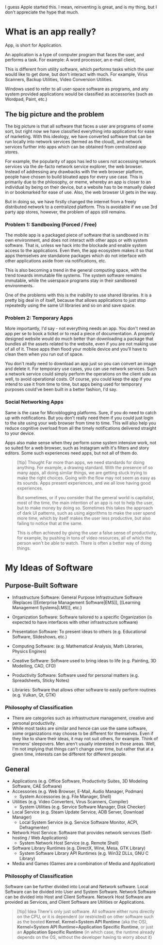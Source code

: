 I guess Apple started this.
I mean, reinventing is great, and is my thing, but I don't appreciate the hype that much.
# What is an app really?
App, is short for Application.

An application is a type of computer program that faces the user, and performs a task. For example: A word processor, an e-mail client, 

This is different from utility software, which performs tasks which the user would like to get done, but don't interact with much. For example, Virus Scanners, Backup Utilities, Video Conversion Utilities.

Windows used to refer to all user-space software as programs, and any system provided applications would be classified as accessories (such as Wordpad, Paint, etc.)
## The big picture and the problem

The big picture is that all software that faces a user are programs of some sort, but right now we have classified everything into applications for ease of marketing. With this ideology, we have converted software that can be run locally into network services (termed as the cloud), and network services further into apps which can be obtained from centralized app stores.

For example, the popularity of apps has led to users not accessing network services via the de-facto network service explorer, the web browser. Instead of addressing any drawbacks with the web browser platform, people have chosen to build bloated apps for every use case. This is primarily due to the philosophy, or meme, whereby an app is closer to an individual by being on their device, but a website has to be manually dialed in or bookmarked for ease of use. Also, the web browser UI gets in the way.

But in doing so, we have firstly changed the internet from a freely distributed network to a centralized platform. This is avoidable if we use 3rd party app stores, however, the problem of apps still remains.
### Problem 1: Sandboxing (Forced / Free)
The mobile app is a packaged piece of software that is sandboxed in its own environment, and does not interact with other apps or with system software. That is, unless we hack into the blockade and enable system access to the applications. Even then, the app ecosystem makes it so that apps themselves are standalone packages which do not interface with other applications aside from via notifications, etc.

This is also becoming a trend in the general computing space, with the trend towards immutable file systems. The system software remains immutable, while the userspace programs stay in their sandboxed environments.

One of the problems with this is the inability to use shared libraries. It is a pretty big deal in of itself, because that allows applications to just stop repeatedly using the same UI libraries and so on and save space.
### Problem 2: Temporary Apps
More importantly, I'd say - not everything needs an app. You don't need an app per se to book a ticket or to read a piece of documentation. A properly designed website would do much better than downloading a package that bundles all the assets related to the website, even if you are not making use of all of it. These apps then flood your mobile device and you'll have to clean them when you run out of space.

You don't really need to download an app just so you can convert an image and delete it. For temporary use cases, you can use network services. Such a network service could simply perform the operations on the client side as well, to avoid operational costs. Of course, you could keep the app if you intend to use it from time to time, but apps being used for temporary purposes could've been built in a better fashion, I'd say.
### Social Networking Apps
Same is the case for Microblogging platforms. Sure, if you do need to catch up with notifications. But you don't really need them if you could just login to the site using your web browser from time to time. This will also help you reduce cognitive overload from all the timely notifications delivered straight to your device.

Apps also make sense when they perform some system intensive work, not so suited for a web browser, such as Instagram with it's filters and story editors. Some such experiences need apps, but not all of them do.

> [!tip] Thought
> Far more than apps, we need standards for doing anything. For example, a drawing standard. With the presence of so many apps, all doing similar things, we are getting stuck trying to make the right choices. Going with the flow may not seem as easy as its sounds. Apps present experiences, and we all love having good experiences.
> 
> But sometimes, or if you consider that the general world is capitalist, most of the time, the main intention of an app is not to help the user, but to make money by doing so. Sometimes this takes the approach of dark UI patterns, such as using algorithms to make the user spend more time, which by itself makes the user less productive, but also failing to notice that at the same.
>
> This is often achieved by giving the user a false sense of productivity, for example, by pushing in tons of video resources, all of which the person won't be able to watch. There is often a better way of doing things.
# My Ideas of Software
## Purpose-Built Software
- Infrastructure Software: General Purpose Infrastructure Software (Replaces [[Enterprise Management Software|EMS]], [[Learning Management Systems|LMS]], etc.)
- Organization Software: Software tailored to a specific Organization (is expected to have interfaces with other infrastructure software)

- Presentation Software: To present ideas to others (e.g. Educational Software, Slideshows, etc.)
- Computing Software: (e.g. Mathematical Analysis, Math Libraries, Physics Engines)
- Creative Software: Software used to bring ideas to life (e.g. Painting, 3D Modelling, CAD, CFD)
- Productivity Software: Software used for personal matters (e.g. Spreadsheets, Sticky Notes)
- Libraries: Software that allows other software to easily perform routines (e.g. Vulkan, Qt, GTK)
### Philosophy of Classification
- There are categories such as infrastructure management, creative and personal productivity.
- While most tasks are similar and hence can use the same software, some organizations may choose to be different for themselves. Even if they like to share their ideas, it may not suit others, for example. Think of womens' sleepovers. Men aren't usually interested in those areas. Well, I'm not implying that things can't change over time, but rather that at a given time, interests can be different for different people.
## General
- Applications (e.g. Office Software, Productivity Suites, 3D Modeling Software, CAE Software)
- Accessories (e.g. Web Browser, E-Mail, Audio Manager, Podman)
	- System Accessories (e.g. File Manager, Shell)
- Utilities (e.g. Video Converters, Virus Scanners, Compiler)
	- System Utilities (e.g. Service Software Manager, Disk Checker)
- Local Service (e.g. Steam Update Service, ADB Server, Download Manager)
	- Local System Service (e.g. Service Software Monitor, ACPI, Defragmenter)
- Network Host Service: Software that provides network services (Self-hosting / Web Applications)
	- System Network Host Service (e.g. Remote Shell)
- Software Library Runtimes (e.g. DirectX, Wine, Mesa, GTK Library)
	- System Software Library API Runtimes (e.g. Win32 DLLs, GNU C Library)
- Media and Games (Games are a combination of Media and Application)

### Philosophy of Classification
Software can be further divided into Local and Network software.
Local Software can be divided into User and System Software.
Network Software can be divided into Host and Client Software.
Network Host Software are provided as Services, and Client Software are Utilities or Applications.

> [!tip] Idea
> There's only just software. All software either runs directly on the CPU, or it is dependent (or restricted) on other software such as the booted **Kernel**, **Kernel+System API Runtime** (aka the OS), **Kernel+System API Runtime+Application Specific Runtime**, or just an **Application Specific Runtime** (in which case, the runtime already depends on the OS, without the developer having to worry about it)